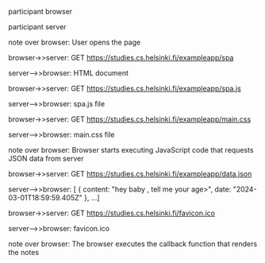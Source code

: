 participant browser

participant server

note over browser: User opens the page

browser->>server: GET https://studies.cs.helsinki.fi/exampleapp/spa

server-->>browser: HTML document

browser->>server: GET https://studies.cs.helsinki.fi/exampleapp/spa.js

server-->>browser: spa.js file

browser->>server: GET https://studies.cs.helsinki.fi/exampleapp/main.css

server-->>browser: main.css file

note over browser: Browser starts executing JavaScript code that requests JSON data from server

browser->>server: GET https://studies.cs.helsinki.fi/exampleapp/data.json

server-->>browser: [ { content: "hey baby , tell me your age>", date: "2024-03-01T18:59:59.405Z" }, ...]

browser->>server: GET https://studies.cs.helsinki.fi/favicon.ico

server-->>browser: favicon.ico

note over browser: The browser executes the callback function that renders the notes
